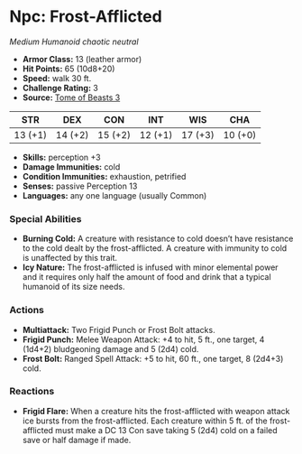 # Npc: Frost-Afflicted

*Medium* *Humanoid* *chaotic neutral*

- **Armor Class:** 13 (leather armor)
- **Hit Points:** 65 (10d8+20)
- **Speed:** walk 30 ft.
- **Challenge Rating:** 3
- **Source:** [Tome of Beasts 3](https://koboldpress.com/kpstore/product/tome-of-beasts-2-for-5th-edition/)

| STR | DEX | CON | INT | WIS | CHA |
| --- | --- | --- | --- | --- | --- |
| 13 (+1) | 14 (+2) | 15 (+2) | 12 (+1) | 17 (+3) | 10 (+0) |

- **Skills:** perception +3
- **Damage Immunities:** cold
- **Condition Immunities:** exhaustion, petrified
- **Senses:** passive Perception 13
- **Languages:** any one language (usually Common)
### Special Abilities
- **Burning Cold:** A creature with resistance to cold doesn’t have resistance to the cold dealt by the frost-afflicted. A creature with immunity to cold is unaffected by this trait.
- **Icy Nature:** The frost-afflicted is infused with minor elemental power and it requires only half the amount of food and drink that a typical humanoid of its size needs.
### Actions
- **Multiattack:** Two Frigid Punch or Frost Bolt attacks.
- **Frigid Punch:** Melee Weapon Attack: +4 to hit, 5 ft., one target, 4 (1d4+2) bludgeoning damage and 5 (2d4) cold.
- **Frost Bolt:** Ranged Spell Attack: +5 to hit, 60 ft., one target, 8 (2d4+3) cold.
### Reactions
- **Frigid Flare:** When a creature hits the frost-afflicted with weapon attack ice bursts from the frost-afflicted. Each creature within 5 ft. of the frost-afflicted must make a DC 13 Con save taking 5 (2d4) cold on a failed save or half damage if made.
